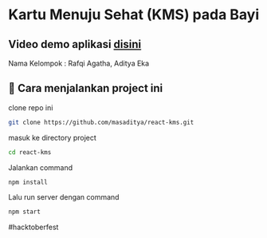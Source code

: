 # Kartu Menuju Sehat (KMS) pada Bayi

## Video demo aplikasi [disini](https://streamable.com/bzqd0c)

Nama Kelompok : Rafqi Agatha, Aditya Eka

## :book: Cara menjalankan project ini

clone repo ini

```bash
git clone https://github.com/masaditya/react-kms.git
```

masuk ke directory project

```bash
cd react-kms
```

Jalankan command

```bash
npm install
```

Lalu run server dengan command

```bash
npm start
```
#hacktoberfest
